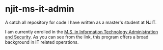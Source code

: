 # njit-ms-it-admin
A catch all repository for code I have written as a master's student at NJIT.  

I am currently enrolled in the [M.S. in Information Technology Administration and Security](http://catalog.njit.edu/graduate/computing-sciences/information-technology/administration-security-ms/).  As you can see from the link, this program offers a broad background in IT related operations.  



